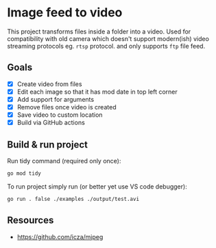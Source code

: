 # Image feed to video
This project transforms files inside a folder into a video. Used for compatibility with old camera which doesn't support modern(ish) video streaming protocols eg. `rtsp` protocol. and only supports `ftp` file feed.

## Goals
- [x] Create video from files
- [x] Edit each image so that it has mod date in top left corner
- [x] Add support for arguments
- [x] Remove files once video is created
- [x] Save video to custom location
- [x] Build via GitHub actions

## Build & run project

Run tidy command (required only once):

```sh
go mod tidy
```

To run project simply run (or better yet use VS code debugger):

```sh
go run . false ./examples ./output/test.avi
```

## Resources
- https://github.com/icza/mjpeg
